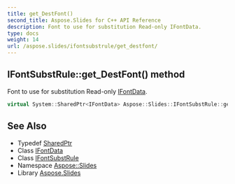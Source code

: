 ```yaml
---
title: get_DestFont()
second_title: Aspose.Slides for C++ API Reference
description: Font to use for substitution Read-only IFontData.
type: docs
weight: 14
url: /aspose.slides/ifontsubstrule/get_destfont/
---
```

## IFontSubstRule::get_DestFont() method


Font to use for substitution Read-only [IFontData](../../ifontdata/).

```cpp
virtual System::SharedPtr<IFontData> Aspose::Slides::IFontSubstRule::get_DestFont()=0
```

## See Also

* Typedef [SharedPtr](../../../system/sharedptr/)
* Class [IFontData](../../ifontdata/)
* Class [IFontSubstRule](../)
* Namespace [Aspose::Slides](../../)
* Library [Aspose.Slides](../../../)